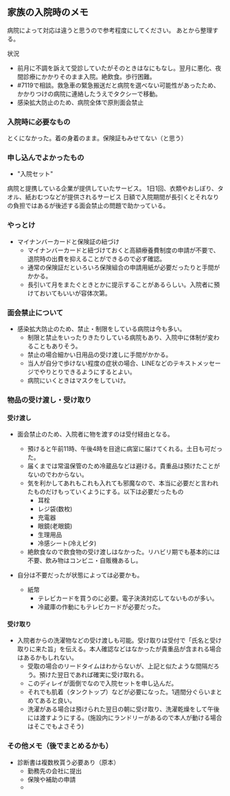 ## 家族の入院時のメモ

病院によって対応は違うと思うので参考程度にしてください。
あとから整理する。

状況

- 前月に不調を訴えて受診していたがそのときはなにもなし。翌月に悪化、夜間診療にかかりそのまま入院。絶飲食。歩行困難。
- #7119で相談。救急車の緊急搬送だと病院を選べない可能性があったため、かかりつけの病院に連絡したうえでタクシーで移動。
- 感染拡大防止のため、病院全体で原則面会禁止

### 入院時に必要なもの

とくになかった。着の身着のまま。保険証もみせてない（と思う）

### 申し込んでよかったもの

- "入院セット"

病院と提携している企業が提供していたサービス。
1日1回、衣類やおしぼり、タオル、紙おむつなどが提供されるサービス
日額で入院期間が長引くとそれなりの負担ではあるが後述する面会禁止の問題で助かっている。

### やっとけ

- マイナンバーカードと保険証の紐づけ
  - マイナンバーカードと紐づけておくと高額療養費制度の申請が不要で、退院時の出費を抑えることができるので必ず確認。
  - 通常の保険証だといろいろ保険組合の申請用紙が必要だったりと手間がかかる。
  - 長引いて月をまたぐときとかに提示することがあるらしい。入院者に預けておいてもいいが容体次第。

### 面会禁止について

- 感染拡大防止のため、禁止・制限をしている病院は今も多い。
  - 制限と禁止をいったりきたりしている病院もあり、入院中に体制が変わることもありそう。
  - 禁止の場合細かい日用品の受け渡しに手間がかかる。
  - 当人が自分で歩けない程度の症状の場合、LINEなどのテキストメッセージでやりとりできるようにするとよい。
  - 病院にいくときはマスクをしていけ。

### 物品の受け渡し・受け取り

#### 受け渡し
- 面会禁止のため、入院者に物を渡すのは受付経由となる。
  - 預けると午前11時、午後4時を目途に病室に届けてくれる。土日も可だった。
  - 届くまでは常温保管のため冷蔵品などは避ける。貴重品は預けたことがないのでわからない。
  - 気を利かしてあれもこれも入れても邪魔なので、本当に必要だと言われたものだけもっていくようにする。以下は必要だったもの
     - 耳栓
     - レジ袋(数枚)
     - 充電器
     - 眼鏡(老眼鏡)
     - 生理用品
     - 冷感シート(冷えピタ)
  - 絶飲食なので飲食物の受け渡しはなかった。リハビリ期でも基本的には不要、飲み物はコンビニ・自販機あるし。

- 自分は不要だったが状態によっては必要かも。
  - 紙幣
    - テレビカードを買うのに必要。電子決済対応してないものが多い。
    - 冷蔵庫の作動にもテレビカードが必要だった。


#### 受け取り

- 入院者からの洗濯物などの受け渡しも可能。受け取りは受付で「氏名と受け取りに来た旨」を伝える。本人確認などはなかったが貴重品が含まれる場合はあるかもしれない。
  - 受取の場合のリードタイムはわからないが、上記と似たような間隔だろう。預けた翌日であれば確実に受け取れる。
  - このディレイが面倒でなので入院セットを申し込んだ。
  - それでも肌着（タンクトップ）などが必要になった。1週間分ぐらいまとめてあると良い。
  - 洗濯がある場合は預けられた翌日の朝に受け取り、洗濯乾燥をして午後には渡すようにする。(施設内にランドリーがあるので本人が動ける場合はそこでもよさそう)

### その他メモ（後でまとめるかも）

- 診断書は複数枚貰う必要あり（原本）
  - 勤務先の会社に提出
  - 保険や補助の申請
  - 

